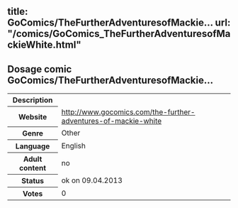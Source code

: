 title: GoComics/TheFurtherAdventuresofMackie...
url: "/comics/GoComics_TheFurtherAdventuresofMackieWhite.html"
---
Dosage comic GoComics/TheFurtherAdventuresofMackie...
-----------------------------------------

<table class="comicinfo">
<tr>
<th>Description</th><td></td>
</tr>
<tr>
<th>Website</th><td><a href="http://www.gocomics.com/the-further-adventures-of-mackie-white">http://www.gocomics.com/the-further-adventures-of-mackie-white</a></td>
</tr>
<tr>
<th>Genre</th><td>Other</td>
</tr>
<tr>
<th>Language</th><td>English</td>
</tr>
<tr>
<th>Adult content</th><td>no</td>
</tr>
<tr>
<th>Status</th><td>ok on 09.04.2013</td>
</tr>
<tr>
<th>Votes</th><td>0</div></td>
</tr>
</table>

